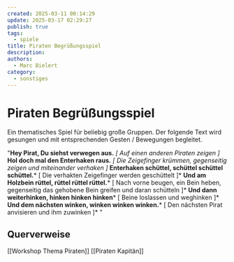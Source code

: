 ```yaml
---
created: 2025-03-11 00:14:29
update: 2025-03-17 02:29:27
publish: true
tags:
  - spiele
title: Piraten Begrüßungsspiel
description: 
authors:
  - Marc Bielert
category:
  - sonstiges
---
```


# Piraten Begrüßungsspiel

Ein thematisches Spiel für beliebig große Gruppen. Der folgende Text wird gesungen und mit entsprechenden Gesten / Bewegungen begleitet.

"**Hey Pirat, Du siehst verwegen aus.**
*[ Auf einen anderen Piraten zeigen ]*
**Hol doch mal den Enterhaken raus.**
*[ Die Zeigefinger krümmen, gegenseitig zeigen und miteinander verhaken ]*
**Enterhaken schüttel, schüttel schüttel schüttel.***
[ Die verhakten Zeigefinger werden geschüttelt ]*
**Und am Holzbein rüttel, rüttel rüttel rüttel.***
[ Nach vorne beugen, ein Bein heben, gegenseitig das gehobene Bein greifen und daran schütteln ]*
**Und dann weiterhinken, hinken hinken hinken***
[ Beine loslassen und weghinken ]*
**Und dem nächsten winken, winken winken winken.***
[ Den nächsten Pirat anvisieren und ihm zuwinken ]*
"

## Querverweise

[[Workshop Thema Piraten]]
[[Piraten Kapitän]]

